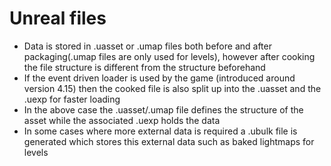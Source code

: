 # Unreal files
- Data is stored in .uasset or .umap files both before and after packaging(.umap files are only used for levels), however after cooking the file structure is different from the structure beforehand
- If the event driven loader is used by the game (introduced around version 4.15) then the cooked file is also split up into the .uasset and the .uexp for faster loading
- In the above case the .uasset/.umap file defines the structure of the asset while the associated .uexp holds the data
- In some cases where more external data is required a .ubulk file is generated which stores this external data such as baked lightmaps for levels